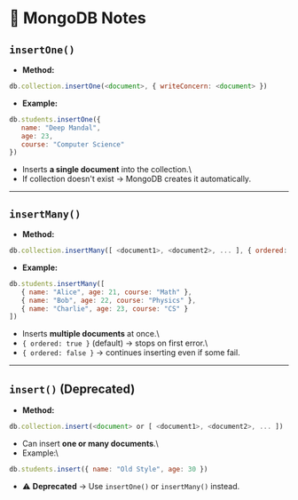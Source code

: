 # 📝 MongoDB Notes

## `insertOne()`

-   **Method:**

``` js
db.collection.insertOne(<document>, { writeConcern: <document> })
```

-   **Example:**

``` js
db.students.insertOne({
   name: "Deep Mandal",
   age: 23,
   course: "Computer Science"
})
```

-   Inserts **a single document** into the collection.\
-   If collection doesn't exist → MongoDB creates it automatically.

------------------------------------------------------------------------

## `insertMany()`

-   **Method:**

``` js
db.collection.insertMany([ <document1>, <document2>, ... ], { ordered: true/false })
```

-   **Example:**

``` js
db.students.insertMany([
   { name: "Alice", age: 21, course: "Math" },
   { name: "Bob", age: 22, course: "Physics" },
   { name: "Charlie", age: 23, course: "CS" }
])
```

-   Inserts **multiple documents** at once.\
-   `{ ordered: true }` (default) → stops on first error.\
-   `{ ordered: false }` → continues inserting even if some fail.

------------------------------------------------------------------------

## `insert()` (Deprecated)

-   **Method:**

``` js
db.collection.insert(<document> or [ <document1>, <document2>, ... ])
```

-   Can insert **one or many documents**.\
-   Example:\

``` js
db.students.insert({ name: "Old Style", age: 30 })
```

-   ⚠️ **Deprecated** → Use `insertOne()` or `insertMany()` instead.